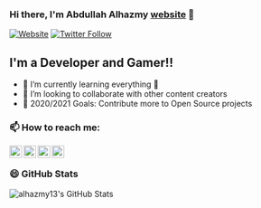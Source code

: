 ### Hi there, I'm Abdullah Alhazmy [website] 👋

[![Website](https://img.shields.io/website?label=alhazmy13.net&style=for-the-badge&url=https%3A%2F%2Falhazmy13.net)](https://alhazmy13.net)
[![Twitter Follow](https://img.shields.io/twitter/follow/alhazmy13?color=1DA1F2&logo=twitter&style=for-the-badge)](https://twitter.com/intent/follow?original_referer=https%3A%2F%2Fgithub.com%2Falhazmy13&screen_name=alhazmy13)

## I'm a Developer and Gamer!!

- 🌱 I’m currently learning everything 🤣
- 👯 I’m looking to collaborate with other content creators
- 🥅 2020/2021 Goals: Contribute more to Open Source projects


### 📫 How to reach me:

[<img align="left" alt="alhazmy13.net" width="22px" src="https://www.iconfinder.com/icons/2305615/download/svg/512" />][website]
[<img align="left" alt="alhazmy13 | YouTube" width="22px" src="https://www.iconfinder.com/icons/5296521/download/svg/512" />][youtube]
[<img align="left" alt="alhazmy13 | Twitter" width="22px" src="https://www.iconfinder.com/icons/317720/download/svg/512" />][twitter]
[<img align="left" alt="alhazmy13 | LinkedIn" width="22px" src="https://www.iconfinder.com/icons/4102586/download/svg/512" />][linkedin]



<br />

### 😄 GitHub Stats

<img align="left" alt="alhazmy13's GitHub Stats" src="https://github-readme-stats.alhazmy13.vercel.app/api?username=alhazmy13&show_icons=true&count_private=true&hide_border=true" />


</details>

[website]: https://alhazmy13.com
[twitter]: https://twitter.com/alhazmy13
[youtube]: https://www.youtube.com/user/abdullahalhazmy
[linkedin]: https://linkedin.com/in/alhazmy13
